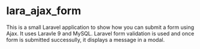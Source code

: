 # lara_ajax_form
 
This is a small Laravel application to show how you can submit a form using Ajax. It uses Laravle 9 and MySQL. Laravel form validation is used and once form is submitted successully, it displays a message in a modal.
